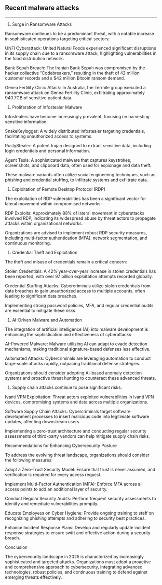 ## Recent malware attacks

---

1. Surge in Ransomware Attacks

Ransomware continues to be a predominant threat, with a notable increase in sophisticated operations targeting critical sectors:

UNFI Cyberattack: United Natural Foods experienced significant disruptions in its supply chain due to a ransomware attack, highlighting vulnerabilities in the food distribution network.

Bank Sepah Breach: The Iranian Bank Sepah was compromised by the hacker collective “Codebreakers,” resulting in the theft of 42 million customer records and a $42 million Bitcoin ransom demand.

Genea Fertility Clinic Attack: In Australia, the Termite group executed a ransomware attack on Genea Fertility Clinic, exfiltrating approximately 940.7GB of sensitive patient data.

1. Proliferation of Infostealer Malware

Infostealers have become increasingly prevalent, focusing on harvesting sensitive information:

SnakeKeylogger: A widely distributed infostealer targeting credentials, facilitating unauthorized access to systems.

RustyStealer: A potent trojan designed to extract sensitive data, including login credentials and personal information.

Agent Tesla: A sophisticated malware that captures keystrokes, screenshots, and clipboard data, often used for espionage and data theft.

These malware variants often utilize social engineering techniques, such as phishing and credential stuffing, to infiltrate systems and exfiltrate data.

1. Exploitation of Remote Desktop Protocol (RDP)

The exploitation of RDP vulnerabilities has been a significant vector for lateral movement within compromised networks:

RDP Exploits: Approximately 88% of lateral movement in cyberattacks involved RDP, indicating its widespread abuse by threat actors to propagate attacks within organizational networks.

Organizations are advised to implement robust RDP security measures, including multi-factor authentication   (MFA), network segmentation, and continuous monitoring.

1. Credential Theft and Exploitation

The theft and misuse of credentials remain a critical concern:

Stolen Credentials: A 42% year-over-year increase in stolen credentials has been reported, with over 97 billion exploitation attempts recorded globally.

Credential Stuffing Attacks: Cybercriminals utilize stolen credentials from data breaches to gain unauthorized access to multiple accounts, often leading to significant data breaches.

Implementing strong password policies, MFA, and regular credential audits are essential to mitigate these risks.

1. AI-Driven Malware and Automation

The integration of artificial intelligence (AI) into malware development is enhancing the sophistication and effectiveness of cyberattacks:

AI-Powered Malware: Malware utilizing AI can adapt to evade detection mechanisms, making traditional signature-based defenses less effective.

Automated Attacks: Cybercriminals are leveraging automation to conduct large-scale attacks rapidly, outpacing traditional defense strategies.

Organizations should consider adopting AI-based anomaly detection systems and proactive threat hunting to counteract these advanced threats.

1. Supply chain attacks continue to pose significant risks:

Ivanti VPN Exploitation: Threat actors exploited vulnerabilities in Ivanti VPN devices, compromising systems and data across multiple organizations.

Software Supply Chain Attacks: Cybercriminals target software development processes to insert malicious code into legitimate software updates, affecting downstream users.

Implementing a zero-trust architecture and conducting regular security assessments of third-party vendors can help mitigate supply chain risks.

Recommendations for Enhancing Cybersecurity Posture

To address the evolving threat landscape, organizations should consider the following measures:

Adopt a Zero-Trust Security Model: Ensure that trust is never assumed, and verification is required for every access request.

Implement Multi-Factor Authentication (MFA): Enforce MFA across all access points to add an additional layer of security.

Conduct Regular Security Audits: Perform frequent security assessments to identify and remediate vulnerabilities promptly.

Educate Employees on Cyber Hygiene: Provide ongoing training to staff on recognizing phishing attempts and adhering to security best practices.

Enhance Incident Response Plans: Develop and regularly update incident response strategies to ensure swift and effective action during a security breach.

Conclusion

The cybersecurity landscape in 2025 is characterized by increasingly sophisticated and targeted attacks. Organizations must adopt a proactive and comprehensive approach to cybersecurity, integrating advanced technologies, robust policies, and continuous training to defend against emerging threats effectively.
